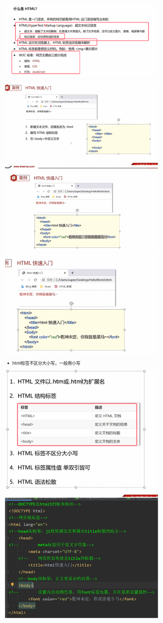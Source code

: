 ![](assets/01快速入门/file-20250702150550222.png)

![](assets/01快速入门/file-20250702153945731.png)
![](assets/01快速入门/file-20250702154011960.png)![](assets/01快速入门/file-20250702154145486.png)
* html标签不区分大小写，一般用小写

![](assets/01快速入门/file-20250702154313388.png)![](assets/01快速入门/file-20250702212943438.png)